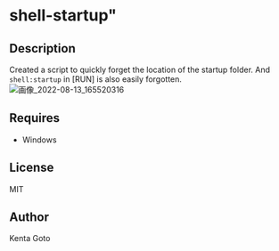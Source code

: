 # shell-startup" 

## Description
Created a script to quickly forget the location of the startup folder. And ```shell:startup``` in [RUN] is also easily forgotten.
![画像_2022-08-13_165520316](https://user-images.githubusercontent.com/10069642/184474759-7d8e89e3-1e7b-41d0-bdee-449c1e0bbec2.png)

## Requires
- Windows

## License
MIT

## Author
Kenta Goto
